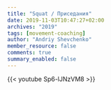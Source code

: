```yaml
---
title: "Squat / Приседания"
date: 2019-11-03T10:47:27+02:00
archives: "2019"
tags: [movement-coaching]
author: "Andriy Shevchenko"
member_resource: false
comments: true
summary_enabled: false
---
```


{{< youtube Sp6-lJNzVM8 >}}